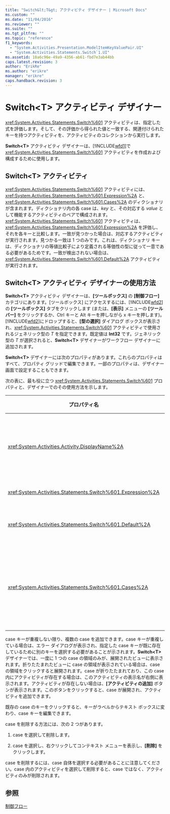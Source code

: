 ```yaml
---
title: "Switch&lt;T&gt; アクティビティ デザイナー | Microsoft Docs"
ms.custom: ""
ms.date: "11/04/2016"
ms.reviewer: ""
ms.suite: ""
ms.tgt_pltfrm: ""
ms.topic: "reference"
f1_keywords: 
  - "System.Activities.Presentation.ModelItemKeyValuePair.UI"
  - "System.Activities.Statements.Switch`1.UI"
ms.assetid: 18a6c96e-49a9-4356-ab61-fbd7e3ab44bb
caps.latest.revision: 3
author: "ErikRe"
ms.author: "erikre"
manager: "erikre"
caps.handback.revision: 3
---
```

# Switch&lt;T&gt; アクティビティ デザイナー
<xref:System.Activities.Statements.Switch%601> アクティビティは、指定した式を評価します。そして、その評価から得られた値と一致する、関連付けられたキーを持つアクティビティを、アクティビティのコレクションから実行します。  
  
 **Switch\<T\>** アクティビティ デザイナーは、[!INCLUDE[wfd1](../workflow-designer/includes/wfd1_md.md)]で <xref:System.Activities.Statements.Switch%601> アクティビティを作成および構成するために使用します。  
  
## Switch\<T\> アクティビティ  
 <xref:System.Activities.Statements.Switch%601> アクティビティには、<xref:System.Activities.Statements.Switch%601.Expression%2A> と、<xref:System.Activities.Statements.Switch%601.Cases%2A> のディクショナリが含まれます。ディクショナリ内の各 case は、*key* と、その対応する *value* として機能するアクティビティのペアで構成されます。<xref:System.Activities.Statements.Switch%601> アクティビティは、<xref:System.Activities.Statements.Switch%601.Expression%2A> を評価し、それを各キーと比較します。一致が見つかった場合は、対応するアクティビティが実行されます。見つかる一致は 1 つのみです。これは、ディクショナリ キーは、ディクショナリの等値比較子により定義される等価性の型に従って一意である必要があるためです。一致が検出されない場合は、<xref:System.Activities.Statements.Switch%601.Default%2A> アクティビティが実行されます。  
  
## Switch\<T\> アクティビティ デザイナーの使用方法  
 **Switch\<T\>** アクティビティ デザイナーは、**\[ツールボックス\]** の **\[制御フロー\]** カテゴリにあります。\[ツールボックス\] にアクセスするには、[!INCLUDE[wfd2](../workflow-designer/includes/wfd2_md.md)]の **\[ツールボックス\]** タブをクリックします \(または、**\[表示\]** メニューの **\[ツール バー\]** をクリックするか、Ctrl キーと Alt キーを押しながら x キーを押します\)。[!INCLUDE[wfd2](../workflow-designer/includes/wfd2_md.md)]にドロップすると、**\[型の選択\]** ダイアログ ボックスが表示され、<xref:System.Activities.Statements.Switch%601> アクティビティで使用されるジェネリック型の *T* を指定できます。既定値は **Int32** です。ジェネリック型の *T* が選択されると、**Switch\<T\>** デザイナーがワークフロー デザイナーに追加されます。  
  
 **Switch\<T\>** デザイナーには次のプロパティがあります。これらのプロパティはすべて、プロパティ グリッドで編集できます。一部のプロパティは、デザイナー画面で設定することもできます。  
  
 次の表に、最も役に立つ <xref:System.Activities.Statements.Switch%601> プロパティと、デザイナーでのその使用方法を示します。  
  
|プロパティ名|必須|使用法|  
|------------|--------|---------|  
|<xref:System.Activities.Activity.DisplayName%2A>|省略可|<xref:System.Activities.Statements.Switch%601> アクティビティ デザイナーの表示名を指定します。既定値は Switch\<Int32\> です。この値は、**\[プロパティ\]** ウィンドウで編集することも、デザイナーのヘッダーで直接編集することもできます。<br /><br /> <xref:System.Activities.Activity.DisplayName%2A> は必須ではありませんが、使用することをお勧めします。|  
|<xref:System.Activities.Statements.Switch%601.Expression%2A>|必須|cases コレクション内のキーを比較して、実行する case を決定するために使用される式を指定します。|  
|<xref:System.Activities.Statements.Switch%601.Default%2A>||一致が検出されなかった場合に実行するアクティビティを指定します。デザイナーの **\[アクティビティの追加\]** ボタンをクリックすると、アクティビティをドロップできる **\[既定値\]** ボックスが表示されます。|  
|<xref:System.Activities.Statements.Switch%601.Cases%2A>||評価する case を指定します。case を追加するには、**Switch\<T\>** デザイナーの下部にある **\[新しい case の追加\]** ボタンをクリックします。ボタンがテキスト ボックスに変わります \(Switch\<T\> を追加するときに選択したジェネリック型が String または Enum である場合はコンボ ボックス\)。**\[Case 値\]** ボックスにキーを追加すると、case の領域が展開され、"ここにアクティビティをドロップ" というヒント テキストが表示される位置にアクティビティをドロップして、case の実行ロジックを定義することができます。|  
  
 case キーが重複しない限り、複数の case を追加できます。case キーが重複している場合は、エラー ダイアログが表示され、指定した case キーが既に存在しているために別のキーを選択する必要があることが示されます。**Switch\<T\>** デザイナーでは、一度に 1 つの case の領域のみが、展開されたビューに表示されます。折りたたまれたビューに case の領域が表示されている場合は、case の領域をクリックすると展開されます。case が折りたたまれており、この case 内にアクティビティが存在する場合は、このアクティビティの表示名が右側に表示されます。アクティビティが存在しない場合は、**\[アクティビティの追加\]** ボタンが表示されます。このボタンをクリックすると、case が展開され、アクティビティを追加できます。  
  
 既存の case のキーをクリックすると、キーがラベルからテキスト ボックスに変わり、case キーを編集できます。  
  
 case を削除する方法には、次の 2 つがあります。  
  
1.  case を選択して削除します。  
  
2.  case を選択し、右クリックしてコンテキスト メニューを表示し、**\[削除\]** をクリックします。  
  
 case を削除するには、case 自体を選択する必要があることに注意してください。case 内のアクティビティを選択して削除すると、case ではなく、アクティビティのみが削除されます。  
  
## 参照  
 [制御フロー](../workflow-designer/control-flow-activity-designers.md)